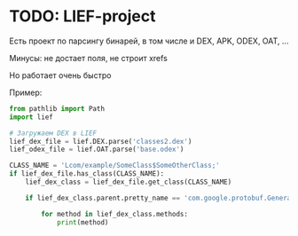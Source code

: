 # TODO: LIEF-project

Есть проект по парсингу бинарей, в том числе и DEX, APK, ODEX, OAT, ...

Минусы: не достает поля, не строит xrefs

Но работает очень быстро

Пример:

```python
from pathlib import Path
import lief

# Загружаем DEX в LIEF
lief_dex_file = lief.DEX.parse('classes2.dex')
lief_odex_file = lief.OAT.parse('base.odex')

CLASS_NAME = 'Lcom/example/SomeClass$SomeOtherClass;'
if lief_dex_file.has_class(CLASS_NAME):
    lief_dex_class = lief_dex_file.get_class(CLASS_NAME)

    if lief_dex_class.parent.pretty_name == 'com.google.protobuf.GeneratedMessageLite':

        for method in lief_dex_class.methods:
            print(method)

```
